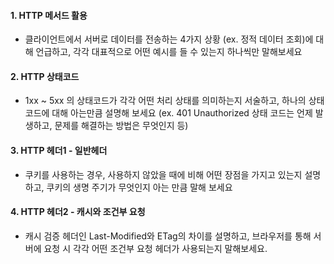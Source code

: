 #### 1. HTTP 메서드 활용

- 클라이언트에서 서버로 데이터를 전송하는 4가지 상황 (ex. 정적 데이터 조회)에 대해 언급하고, 각각 대표적으로 어떤 예시를 들 수 있는지 하나씩만 말해보세요



#### 2. HTTP 상태코드

- 1xx ~ 5xx 의 상태코드가 각각 어떤 처리 상태를 의미하는지 서술하고, 하나의 상태코드에 대해 아는만큼 설명해 보세요 (ex. 401 Unauthorized 상태 코드는 언제 발생하고, 문제를 해결하는 방법은 무엇인지 등)



#### 3. HTTP 헤더1 - 일반헤더

- 쿠키를 사용하는 경우, 사용하지 않았을 때에 비해 어떤 장점을 가지고 있는지 설명하고, 쿠키의 생명 주기가 무엇인지 아는 만큼 말해 보세요



#### 4. HTTP 헤더2 - 캐시와 조건부 요청

- 캐시 검증 헤더인 Last-Modified와 ETag의 차이를 설명하고, 브라우저를 통해 서버에 요청 시 각각 어떤 조건부 요청 헤더가 사용되는지 말해보세요.

